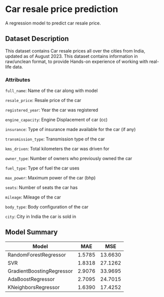
# Car resale price prediction

A regression model to predict car resale price.


## Dataset Description
This dataset contains Car resale prices all over the cities from India, updated as of August 2023. This dataset contains information in raw/unclean format, to provide Hands-on experience of working with real-life data.

### Attributes

`full_name`: Name of the car along with model

`resale_price`: Resale price of the car

`registered_year`: Year the car was registered

`engine_capacity`: Engine Displacement of car (cc)

`insurance`: Type of insurance made available for the car (if any)

`transmission_type`: Transmission type of the car

`kms_driven`: Total kilometers the car was driven for

`owner_type`: Number of owners who previously owned the car

`fuel_type`: Type of fuel the car uses

`max_power`: Maximum power of the car (bhp)

`seats`: Number of seats the car has

`mileage`: Mileage of the car

`body_type`: Body configuration of the car

`city`: City in India the car is sold in


## Model Summary

| Model                     | MAE     | MSE     |
| --------------------------|---------|-------- |
| RandomForestRegressor     | 1.5785  | 13.6630 |
| SVR                       | 1.8318  | 27.1262 |
| GradientBoostingRegressor | 2.9076  | 33.9695 |
| AdaBoostRegressor         | 2.7095  | 24.7015 |
| KNeighborsRegressor       | 1.6390  | 17.4252 | 
